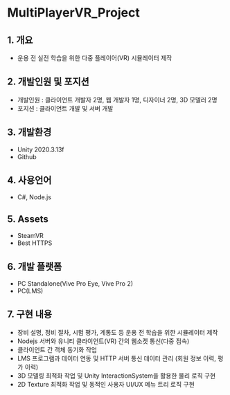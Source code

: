 # MultiPlayerVR_Project
## 1. 개요
* 운용 전 실전 학습을 위한 다중 플레이어(VR) 시뮬레이터 제작  
## 2. 개발인원 및 포지션
+ 개발인원 : 클라이언트 개발자 2명, 웹 개발자 1명, 디자이너 2명, 3D 모델러 2명
+ 포지션 : 클라이언트 개발 및 서버 개발 
## 3. 개발환경
+ Unity 2020.3.13f
+ Github
## 4. 사용언어 
+ C#, Node.js
## 5. Assets 
+ SteamVR
+ Best HTTPS
## 6. 개발 플랫폼
+ PC Standalone(Vive Pro Eye, Vive Pro 2)
+ PC(LMS)
## 7. 구현 내용
+ 장비 설명, 정비 절차, 시험 평가, 계통도 등 운용 전 학습을 위한 시뮬레이터 제작
+ Nodejs 서버와 유니티 클라이언트(VR) 간의 웹소켓 통신(다중 접속)
+ 클라이언트 간 객체 동기화 작업
+ LMS 프로그램과 데이터 연동 및 HTTP 서버 통신 데이터 관리 (회원 정보 이력, 평가 이력)
+ 3D 모델링 최적화 작업 및 Unity InteractionSystem을 활용한 물리 로직 구현
+ 2D Texture 최적화 작업 및 동적인 사용자 UI/UX 메뉴 트리 로직 구현





